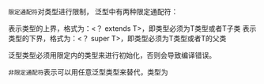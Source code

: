 `限定通配符`对类型进⾏限制， 泛型中有两种限定通配符：

表示类型的上界，格式为：<？ extends T>，即类型必须为T类型或者T子类
表示类型的下界，格式为：<？ super T>，即类型必须为T类型或者T的父类

泛型类型必须⽤限定内的类型来进⾏初始化，否则会导致编译错误。

 

`⾮限定通配符`表⽰可以⽤任意泛型类型来替代，类型为<T>